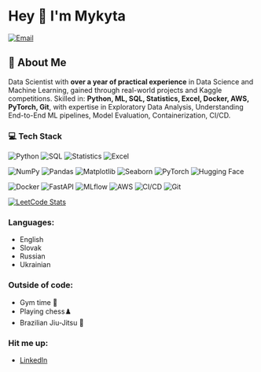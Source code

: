 # Hey 👋 I'm Mykyta
[![Email](https://img.shields.io/badge/Email-salykinmykyta%40gmail.com-red?style=flat-square&logo=gmail)](mailto:salykinmykyta@gmail.com)

## 💫 About Me 
Data Scientist with **over a year of practical experience** in Data Science and Machine Learning, gained through real-world projects and Kaggle competitions.
Skilled in: **Python, ML, SQL, Statistics, Excel, Docker, AWS, PyTorch, Git**, with expertise in Exploratory Data Analysis, Understanding End-to-End ML pipelines, Model Evaluation, Containerization, CI/CD.


### 💻 Tech Stack

![Python](https://img.shields.io/badge/Python-3776AB?style=for-the-badge&logo=python&logoColor=white)
![SQL](https://img.shields.io/badge/SQL-003B57?style=for-the-badge&logo=postgresql&logoColor=white)
![Statistics](https://img.shields.io/badge/Statistics-4B0082?style=for-the-badge&logo=R&logoColor=white)
![Excel](https://img.shields.io/badge/Excel-217346?style=for-the-badge&logo=microsoft-excel&logoColor=white)

![NumPy](https://img.shields.io/badge/Numpy-013243?style=for-the-badge&logo=numpy&logoColor=white)
![Pandas](https://img.shields.io/badge/Pandas-150458?style=for-the-badge&logo=pandas&logoColor=white)
![Matplotlib](https://img.shields.io/badge/Matplotlib-005571?style=for-the-badge&logo=plotly&logoColor=white)
![Seaborn](https://img.shields.io/badge/Seaborn-4E8AA2?style=for-the-badge&logo=seaborn&logoColor=white)
![PyTorch](https://img.shields.io/badge/PyTorch-EE4C2C?style=for-the-badge&logo=pytorch&logoColor=white)
![Hugging Face](https://img.shields.io/badge/HuggingFace-FFD21E?style=for-the-badge&logo=huggingface&logoColor=black)

![Docker](https://img.shields.io/badge/Docker-2496ED?style=for-the-badge&logo=docker&logoColor=white)
![FastAPI](https://img.shields.io/badge/FastAPI-009688?style=for-the-badge&logo=fastapi&logoColor=white)
![MLflow](https://img.shields.io/badge/MLflow-0194E2?style=for-the-badge&logo=mlflow&logoColor=white)
![AWS](https://img.shields.io/badge/AWS-232F3E?style=for-the-badge&logo=amazonaws&logoColor=white)
![CI/CD](https://img.shields.io/badge/CI%2FCD-2088FF?style=for-the-badge&logo=githubactions&logoColor=white)
![Git](https://img.shields.io/badge/Git-F05032?style=for-the-badge&logo=git&logoColor=white)


[![LeetCode Stats](https://leetcard.jacoblin.cool/Mykyta_Salykin)](https://leetcode.com/u/Mykyta_Salykin/)

  
### Languages:  
- English  
- Slovak
- Russian
- Ukrainian

### Outside of code:  
- Gym time 💪  
- Playing chess♟️  
- Brazilian Jiu-Jitsu 🥋
  
### Hit me up:  
- [LinkedIn](https://www.linkedin.com/in/salykin-mykyta)  
